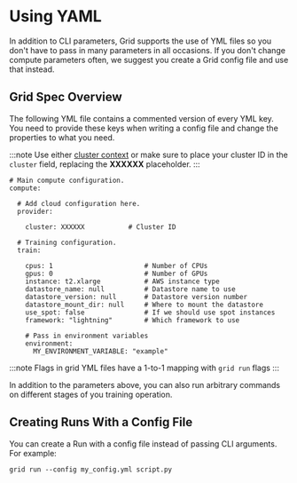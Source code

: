 # Using YAML

In addition to CLI parameters, Grid supports the use of YML files so you don't have to pass in many parameters in all occasions. If you don't change compute parameters often, we suggest you create a Grid config file and use that instead.

## Grid Spec Overview

The following YML file contains a commented version of every YML key. You need to provide these keys when writing a config file and change the properties to what you need.

:::note
Use either [cluster context](../../../platform/2_Custom%20Cloud%20Credentials/5_grid-cluster-context.md) or make sure to place your cluster ID in the `cluster` field, replacing the **XXXXXX** placeholder.
:::

```text
# Main compute configuration.
compute:

  # Add cloud configuration here.
  provider:

    cluster: XXXXXX           # Cluster ID

  # Training configuration.
  train:

    cpus: 1                       # Number of CPUs
    gpus: 0                       # Number of GPUs
    instance: t2.xlarge           # AWS instance type
    datastore_name: null          # Datastore name to use
    datastore_version: null       # Datastore version number
    datastore_mount_dir: null     # Where to mount the datastore
    use_spot: false               # If we should use spot instances
    framework: "lightning"        # Which framework to use

    # Pass in environment variables
    environment:
      MY_ENVIRONMENT_VARIABLE: "example"
```

:::note
Flags in grid YML files have a 1-to-1 mapping with `grid run` flags
:::

In addition to the parameters above, you can also run arbitrary commands on different stages of you training operation.

## Creating Runs With a Config File

You can create a Run with a config file instead of passing CLI arguments. For example:

```text
grid run --config my_config.yml script.py
```
